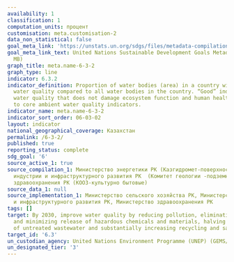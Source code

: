```yaml
---
availability: 1
classification: 1
computation_units: процент
customisation: meta.customisation-2
data_non_statistical: false
goal_meta_link: 'https://unstats.un.org/sdgs/files/metadata-compilation/Metadata-Goal-6.pdf '
goal_meta_link_text: United Nations Sustainable Development Goals Metadata (PDF 4.0
  MB)
graph_title: meta.name-6-3-2
graph_type: line
indicator: 6.3.2
indicator_definition: Proportion of water bodies (area) in a country with good ambient
  water quality compared to all water bodies in the country. “Good” indicates an ambient
  water quality that does not damage ecosystem function and human health according
  to core ambient water quality indicators.
indicator_name: meta.name-6-3-2
indicator_sort_order: 06-03-02
layout: indicator
national_geographical_coverage: Казахстан
permalink: /6-3-2/
published: true
reporting_status: complete
sdg_goal: '6'
source_active_1: true
source_compilation_1: Министерство энергетики РК (Казгидромет-поверхностные), Министерство
  индустрии и инфраструктурного развития РК  (Комитет геологии -подземные), Министерство
  здравоохранения РК (КООЗ-культурно бытовые)
source_data_1: null
source_implementation_1: Министерство сельского хозяйства РК, Министерство индустрии
  и инфраструктурного развития РК, Министерство здравоохранения РК
tags: []
target: By 2030, improve water quality by reducing pollution, eliminating dumping
  and minimizing release of hazardous chemicals and materials, halving the proportion
  of untreated wastewater and substantially increasing recycling and safe reuse globally
target_id: '6.3'
un_custodian_agency: United Nations Environment Programme (UNEP) (GEMS/Water)
un_designated_tier: '3'
---
```

